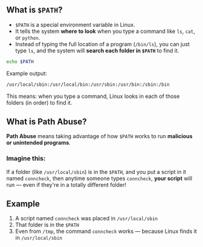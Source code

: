 
## What is `$PATH`?

- `$PATH` is a special environment variable in Linux.
- It tells the system **where to look** when you type a command like `ls`, `cat`, or `python`.
- Instead of typing the full location of a program (`/bin/ls`), you can just type `ls`, and the system will **search each folder in `$PATH`** to find it.
```bash
echo $PATH
```
Example output:

```bash
/usr/local/sbin:/usr/local/bin:/usr/sbin:/usr/bin:/sbin:/bin
```

This means: when you type a command, Linux looks in each of those folders (in order) to find it.

## What is **Path Abuse**?

**Path Abuse** means taking advantage of how `$PATH` works to run **malicious or unintended programs**.

### Imagine this:

If a folder (like `/usr/local/sbin`) is in the `$PATH`, and you put a script in it named `conncheck`, then anytime someone types `conncheck`, **your script** will run — even if they're in a totally different folder!

## Example 

1. A script named `conncheck` was placed in `/usr/local/sbin`
2. That folder is in the `$PATH`
3. Even from `/tmp`, the command `conncheck` works — because Linux finds it in `/usr/local/sbin`